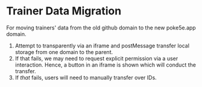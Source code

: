 # Trainer Data Migration

For moving trainers' data from the old github domain to the new poke5e.app domain.

1. Attempt to transparently via an iframe and postMessage transfer local storage from one domain to the parent.
2. If that fails, we may need to request explicit permission via a user interaction. Hence, a button in an iframe is shown which will conduct the transfer.
3. If _that_ fails, users will need to manually transfer over IDs.
